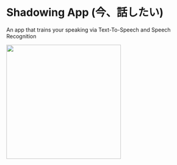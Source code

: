 # Shadowing App (今、話したい)
An app that trains your speaking via Text-To-Speech and Speech Recognition

<img src="https://raw.githubusercontent.com/wangchou/Shadowing/master/img/screenshot.jpg" height="300">
